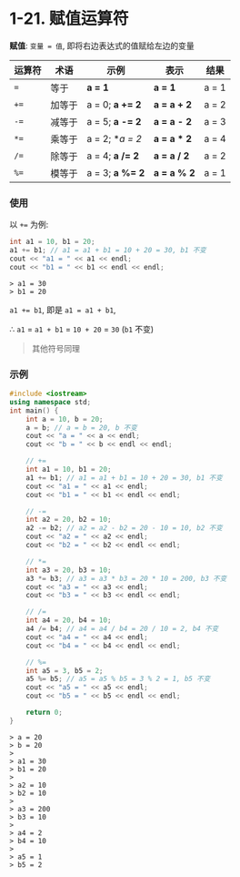 # 1-21. 赋值运算符

**赋值**: `变量 = 值`, 即将右边表达式的值赋给左边的变量

| 运算符 | 术语 | 示例 | 表示 | 结果 |
| --- | --- | --- | --- | --- |
| `=` | 等于 | **a = 1** | **a = 1** | a = 1 |
| `+=` | 加等于 | a = 0; **a += 2** | **a = a + 2** | a = 2 |
| `-=` | 减等于 | a = 5; **a -= 2** | **a = a - 2** | a = 3 |
| `*=` | 乘等于 | a = 2; **a *= 2** | **a = a * 2** | a = 4 |
| `/=` | 除等于 | a = 4; **a /= 2** | **a = a / 2** | a = 2 |
| `%=` | 模等于 | a = 3; **a %= 2** | **a = a % 2** | a = 1 |

### 使用

以 `+=` 为例:

```cpp
int a1 = 10, b1 = 20;
a1 += b1; // a1 = a1 + b1 = 10 + 20 = 30, b1 不变
cout << "a1 = " << a1 << endl;
cout << "b1 = " << b1 << endl << endl;
```

```output
> a1 = 30
> b1 = 20
```

`a1 += b1`, 即是 `a1 = a1 + b1`,

∴ `a1` = `a1 + b1` = `10 + 20` = `30` (`b1` 不变)

> 其他符号同理

### 示例

```cpp
#include <iostream>
using namespace std;
int main() {
    int a = 10, b = 20;
    a = b; // a = b = 20, b 不变
    cout << "a = " << a << endl;
    cout << "b = " << b << endl << endl;

    // +=
    int a1 = 10, b1 = 20;
    a1 += b1; // a1 = a1 + b1 = 10 + 20 = 30, b1 不变
    cout << "a1 = " << a1 << endl;
    cout << "b1 = " << b1 << endl << endl;

    // -=
    int a2 = 20, b2 = 10;
    a2 -= b2; // a2 = a2 - b2 = 20 - 10 = 10, b2 不变
    cout << "a2 = " << a2 << endl;
    cout << "b2 = " << b2 << endl << endl;

    // *=
    int a3 = 20, b3 = 10;
    a3 *= b3; // a3 = a3 * b3 = 20 * 10 = 200, b3 不变
    cout << "a3 = " << a3 << endl;
    cout << "b3 = " << b3 << endl << endl;

    // /=
    int a4 = 20, b4 = 10;
    a4 /= b4; // a4 = a4 / b4 = 20 / 10 = 2, b4 不变
    cout << "a4 = " << a4 << endl;
    cout << "b4 = " << b4 << endl << endl;

    // %=
    int a5 = 3, b5 = 2;
    a5 %= b5; // a5 = a5 % b5 = 3 % 2 = 1, b5 不变
    cout << "a5 = " << a5 << endl;
    cout << "b5 = " << b5 << endl << endl;

    return 0;
}
```

```output
> a = 20
> b = 20
> 
> a1 = 30
> b1 = 20
> 
> a2 = 10
> b2 = 10
> 
> a3 = 200
> b3 = 10
> 
> a4 = 2
> b4 = 10
> 
> a5 = 1
> b5 = 2
```